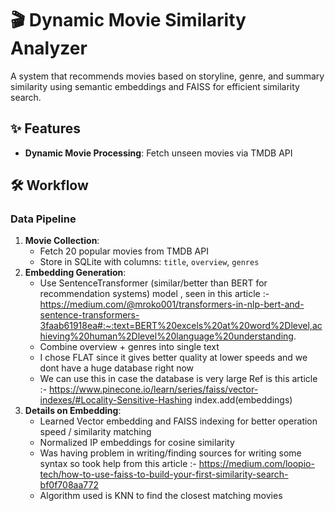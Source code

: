# 🎬 Dynamic Movie Similarity Analyzer

A system that recommends movies based on storyline, genre, and summary similarity using semantic embeddings and FAISS for efficient similarity search.


## ✨ Features
- **Dynamic Movie Processing**: Fetch unseen movies via TMDB API

## 🛠️ Workflow
### Data Pipeline
1. **Movie Collection**: 
   - Fetch 20 popular movies from TMDB API
   - Store in SQLite with columns: `title`, `overview`, `genres`
2. **Embedding Generation**:
   - Use SentenceTransformer (similar/better than BERT for recommendation systems) model , seen in this article :- https://medium.com/@mroko001/transformers-in-nlp-bert-and-sentence-transformers-3faab61918ea#:~:text=BERT%20excels%20at%20word%2Dlevel,achieving%20human%2Dlevel%20language%20understanding.
   - Combine overview + genres into single text
   - I chose FLAT since it gives better quality at lower speeds and we dont have a huge database right now 
   - We can use this in case the database is very large Ref is this article :- https://www.pinecone.io/learn/series/faiss/vector-indexes/#Locality-Sensitive-Hashing
index.add(embeddings)
3. **Details on Embedding**:
   - Learned Vector embedding and FAISS indexing for better operation speed / similarity matching 
   - Normalized IP embeddings for cosine similarity
   - Was having problem in writing/finding sources for writing some syntax so took help from this article :- https://medium.com/loopio-tech/how-to-use-faiss-to-build-your-first-similarity-search-bf0f708aa772
   - Algorithm used is KNN to find the closest matching movies 

  

